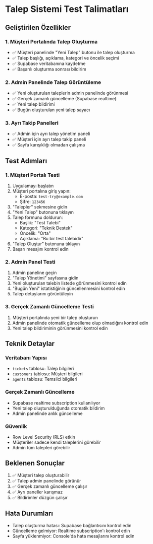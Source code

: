 # Talep Sistemi Test Talimatları

## Geliştirilen Özellikler

### 1. Müşteri Portalında Talep Oluşturma
- ✅ Müşteri panelinde "Yeni Talep" butonu ile talep oluşturma
- ✅ Talep başlığı, açıklama, kategori ve öncelik seçimi
- ✅ Supabase veritabanına kaydetme
- ✅ Başarılı oluşturma sonrası bildirim

### 2. Admin Panelinde Talep Görüntüleme
- ✅ Yeni oluşturulan taleplerin admin panelinde görünmesi
- ✅ Gerçek zamanlı güncelleme (Supabase realtime)
- ✅ Yeni talep bildirimi
- ✅ Bugün oluşturulan yeni talep sayacı

### 3. Ayrı Takip Panelleri
- ✅ Admin için ayrı talep yönetim paneli
- ✅ Müşteri için ayrı talep takip paneli
- ✅ Sayfa karışıklığı olmadan çalışma

## Test Adımları

### 1. Müşteri Portalı Testi
1. Uygulamayı başlatın
2. Müşteri portalına giriş yapın:
   - E-posta: `test-try@example.com`
   - Şifre: `123456`
3. "Talepler" sekmesine gidin
4. "Yeni Talep" butonuna tıklayın
5. Talep formunu doldurun:
   - Başlık: "Test Talebi"
   - Kategori: "Teknik Destek"
   - Öncelik: "Orta"
   - Açıklama: "Bu bir test talebidir"
6. "Talep Oluştur" butonuna tıklayın
7. Başarı mesajını kontrol edin

### 2. Admin Panel Testi
1. Admin paneline geçin
2. "Talep Yönetimi" sayfasına gidin
3. Yeni oluşturulan talebin listede görünmesini kontrol edin
4. "Bugün Yeni" istatistiğinin güncellenmesini kontrol edin
5. Talep detaylarını görüntüleyin

### 3. Gerçek Zamanlı Güncelleme Testi
1. Müşteri portalında yeni bir talep oluşturun
2. Admin panelinde otomatik güncelleme olup olmadığını kontrol edin
3. Yeni talep bildiriminin görünmesini kontrol edin

## Teknik Detaylar

### Veritabanı Yapısı
- `tickets` tablosu: Talep bilgileri
- `customers` tablosu: Müşteri bilgileri
- `agents` tablosu: Temsilci bilgileri

### Gerçek Zamanlı Güncelleme
- Supabase realtime subscription kullanılıyor
- Yeni talep oluşturulduğunda otomatik bildirim
- Admin panelinde anlık güncelleme

### Güvenlik
- Row Level Security (RLS) etkin
- Müşteriler sadece kendi taleplerini görebilir
- Admin tüm talepleri görebilir

## Beklenen Sonuçlar

1. ✅ Müşteri talep oluşturabilir
2. ✅ Talep admin panelinde görünür
3. ✅ Gerçek zamanlı güncelleme çalışır
4. ✅ Ayrı paneller karışmaz
5. ✅ Bildirimler düzgün çalışır

## Hata Durumları

- Talep oluşturma hatası: Supabase bağlantısını kontrol edin
- Güncelleme gelmiyor: Realtime subscription'ı kontrol edin
- Sayfa yüklenmiyor: Console'da hata mesajlarını kontrol edin
